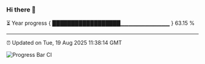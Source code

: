 ### Hi there 👋

⏳ Year progress { ██████████████████▁▁▁▁▁▁▁▁▁▁▁▁ } 63.15 %

---

⏰ Updated on Tue, 19 Aug 2025 11:38:14 GMT

![Progress Bar CI](https://github.com/IshwaranRudhara/GIT-ACTION/workflows/Progress%20Bar%20CI/badge.svg)
